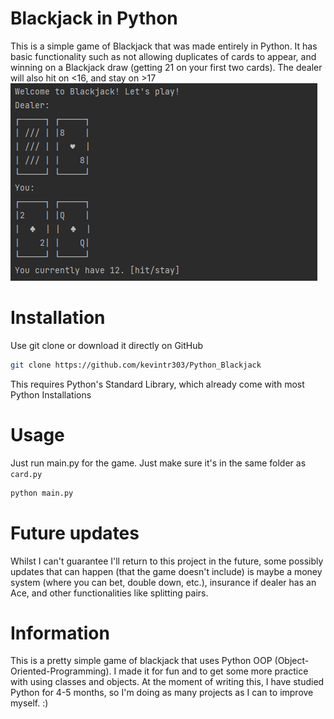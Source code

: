 # Blackjack in Python
This is a simple game of Blackjack that was made entirely in Python. It has basic functionality such as not allowing duplicates of cards to appear, and winning on a Blackjack draw (getting 21 on your first two cards). The dealer will also hit on <16, and stay on >17
[![Blackjack in Python](screenshots/blackjack.png)](#Installation)

# Installation
Use git clone or download it directly on GitHub
```bash
git clone https://github.com/kevintr303/Python_Blackjack
```
This requires Python's Standard Library, which already come with most Python Installations

# Usage
Just run main.py for the game. Just make sure it's in the same folder as ``card.py``
```bash
python main.py
```

# Future updates
Whilst I can't guarantee I'll return to this project in the future, some possibly updates that can happen (that the game
doesn't include) is maybe a money system (where you can bet, double down, etc.), insurance if dealer has an Ace, and
other functionalities like splitting pairs.

# Information
This is a pretty simple game of blackjack that uses Python OOP (Object-Oriented-Programming). I made it for fun
and to get some more practice with using classes and objects. At the moment of writing this, I have
studied Python for 4-5 months, so I'm doing as many projects as I can to improve myself. :)
